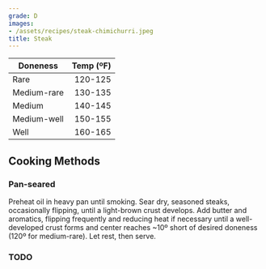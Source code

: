 ```yaml
---
grade: D
images:
- /assets/recipes/steak-chimichurri.jpeg
title: Steak
---
```

<!-- stub -->

| Doneness        | Temp (ºF)   | 
| -----------     |      ------: |
| Rare            | 120-125     | 
| Medium-rare     | 130-135     | 
| Medium          | 140-145     | 
| Medium-well     | 150-155     | 
| Well            | 160-165     | 

<!-- endstub -->

## Cooking Methods

### Pan-seared
Preheat oil in heavy pan until smoking. Sear dry, seasoned steaks, occasionally 
flipping, until a light-brown crust develops. Add butter and aromatics, flipping 
frequently and reducing heat if necessary until a well-developed crust forms and
center reaches ~10º short of desired doneness (120º for medium-rare). Let rest,
then serve. 

### TODO